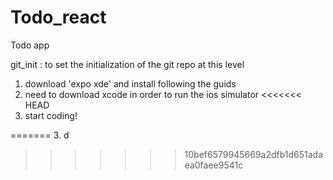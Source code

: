 # Todo_react
Todo app


git_init : to set the initialization of the git repo at this level


1. download 'expo xde' and install following the guids
2. need to download xcode in order to run the ios simulator
<<<<<<< HEAD
3. start coding!

=======
3. d
>>>>>>> 10bef6579945669a2dfb1d651adaea0faee9541c
